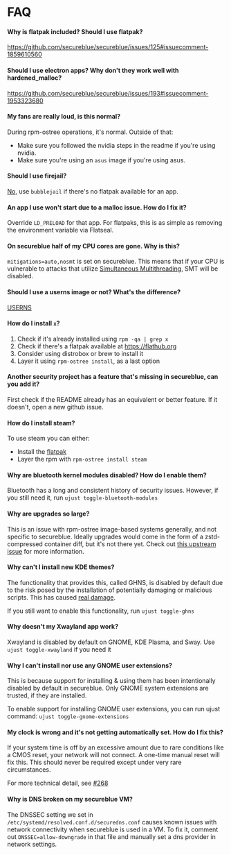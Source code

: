 # FAQ

#### Why is flatpak included? Should I use flatpak?

https://github.com/secureblue/secureblue/issues/125#issuecomment-1859610560

#### Should I use electron apps? Why don't they work well with hardened_malloc?

https://github.com/secureblue/secureblue/issues/193#issuecomment-1953323680

#### My fans are really loud, is this normal?

During rpm-ostree operations, it's normal. Outside of that:

- Make sure you followed the nvidia steps in the readme if you're using nvidia.
- Make sure you're using an `asus` image if you're using asus.

#### Should I use firejail?

[No](https://madaidans-insecurities.github.io/linux.html#firejail), use ``bubblejail`` if there's no flatpak available for an app. 

#### An app I use won't start due to a malloc issue. How do I fix it?

Override `LD_PRELOAD` for that app. For flatpaks, this is as simple as removing the environment variable via Flatseal.

#### On secureblue half of my CPU cores are gone. Why is this?

`mitigations=auto,nosmt` is set on secureblue. This means that if your CPU is vulnerable to attacks that utilize [Simultaneous Multithreading](https://en.wikipedia.org/wiki/Simultaneous_multithreading), SMT will be disabled.

#### Should I use a userns image or not? What's the difference?

[USERNS](USERNS.md)

#### How do I install `x`?

1. Check if it's already installed using `rpm -qa | grep x`
2. Check if there's a flatpak available at https://flathub.org
3. Consider using distrobox or brew to install it
4. Layer it using `rpm-ostree install`, as a last option

#### Another security project has a feature that's missing in secureblue, can you add it?

First check if the README already has an equivalent or better feature. If it doesn't, open a new github issue.

#### How do I install steam?

To use steam you can either:

- Install the [flatpak](https://flathub.org/apps/com.valvesoftware.Steam)
- Layer the rpm with `rpm-ostree install steam`

#### Why are bluetooth kernel modules disabled? How do I enable them?

Bluetooth has a long and consistent history of security issues. However, if you still need it, run `ujust toggle-bluetooth-modules`

#### Why are upgrades so large?

This is an issue with rpm-ostree image-based systems generally, and not specific to secureblue. Ideally upgrades would come in the form of a zstd-compressed container diff, but it's not there yet. Check out [this upstream issue](https://github.com/coreos/rpm-ostree/issues/4012) for more information.

#### Why can't I install new KDE themes?

The functionality that provides this, called GHNS, is disabled by default due to the risk posed by the installation of potentially damaging or malicious scripts. This has caused [real damage](https://blog.davidedmundson.co.uk/blog/kde-store-content/). 

If you still want to enable this functionality, run `ujust toggle-ghns`

#### Why doesn't my Xwayland app work?

Xwayland is disabled by default on GNOME, KDE Plasma, and Sway. Use `ujust toggle-xwayland` if you need it

#### Why I can't install nor use any GNOME user extensions?

This is because support for installing & using them has been intentionally disabled by default in secureblue.
Only GNOME system extensions are trusted, if they are installed.

To enable support for installing GNOME user extensions, you can run ujust command:
`ujust toggle-gnome-extensions`

#### My clock is wrong and it's not getting automatically set. How do I fix this?

If your system time is off by an excessive amount due to rare conditions like a CMOS reset, your network will not connect. A one-time manual reset will fix this. This should never be required except under very rare circumstances.

For more technical detail, see [#268](https://github.com/secureblue/secureblue/issues/268)

#### Why is DNS broken on my secureblue VM?

The DNSSEC setting we set in `/etc/systemd/resolved.conf.d/securedns.conf` causes known issues with network connectivity when secureblue is used in a VM. To fix it, comment out `DNSSEC=allow-downgrade` in that file and manually set a dns provider in network settings.

